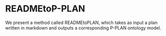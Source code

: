 # READMEtoP-PLAN
We present a method called READMEtoPLAN, which takes as input a plan written in markdown and outputs a corresponding P-PLAN ontology model.

